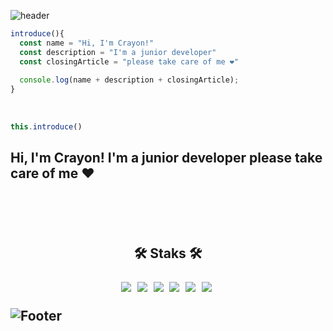 ![header](https://capsule-render.vercel.app/api?type=waving&color=auto&height=300&section=header&text=Crayon18&fontSize=90&fontColor=black)

```vue.js
introduce(){
  const name = "Hi, I'm Crayon!"
  const description = "I'm a junior developer"
  const closingArticle = "please take care of me ❤️"
  
  console.log(name + description + closingArticle);
}
```
<br>

```vue.js
this.introduce()
```
  
  <h2>Hi, I'm Crayon! I'm a junior developer please take care of me ❤️<h2>
<br><br>
<p align="center">
  🛠 Staks 🛠
</p>
<p align="center">
  <img src="https://img.shields.io/badge/vue.js-4FC08D?style=flat-square&logo=vuedotjs&logoColor=white"/>&nbsp
  <img src="https://img.shields.io/badge/javascript-F7DF1E?style=flat-square&logo=javascript&logoColor=white"/>&nbsp
  <img src="https://img.shields.io/badge/spring-4FC08D?style=flat-square&logo=spring&logoColor=white"/>&nbsp
  <img src="https://img.shields.io/badge/springboot-6DB33F?style=flat-square&logo=springboot&logoColor=white"/>&nbsp
  <img src="https://img.shields.io/badge/html5-E34F26?style=flat-square&logo=html5&logoColor=white"/>&nbsp
  <img src="https://img.shields.io/badge/css-1572B6?style=flat-square&logo=css3&logoColor=white"/>&nbsp

</p>

![Footer](https://capsule-render.vercel.app/api?type=waving&color=auto&height=300&section=footer)
<!--
**crayon18/crayon18** is a ✨ _special_ ✨ repository because its `README.md` (this file) appears on your GitHub profile.

Here are some ideas to get you started:

- 🔭 I’m currently working on ...
- 🌱 I’m currently learning ...
- 👯 I’m looking to collaborate on ...
- 🤔 I’m looking for help with ...
- 💬 Ask me about ...
- 📫 How to reach me: ...
- 😄 Pronouns: ...
- ⚡ Fun fact: ...
-->
